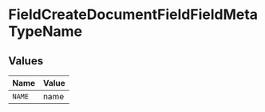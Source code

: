 # FieldCreateDocumentFieldFieldMetaTypeName


## Values

| Name   | Value  |
| ------ | ------ |
| `NAME` | name   |